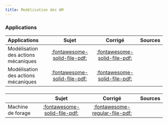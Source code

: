 ```yaml
---
title: Modélisation des AM 
---
```


### Applications 
 
| Applications | Sujet | Corrigé | Sources  | 
| :-------------- | :---: | :-----: | :------: | 
| Modélisation des actions mécaniques | [:fontawesome-solid-file-pdf:](http://xpessoles-cpge.fr/pdf/Cy_11_Ch_01_Application_01_Sujet.pdf) | [:fontawesome-solid-file-pdf:](http://xpessoles-cpge.fr/pdf/Cy_11_Ch_01_Application_01_Corrige.pdf) | 
| Modélisation des actions mécaniques | [:fontawesome-solid-file-pdf:](http://xpessoles-cpge.fr/pdf/Cy_11_Ch_01_Application_02_Sujet.pdf) | [:fontawesome-solid-file-pdf:](http://xpessoles-cpge.fr/pdf/Cy_11_Ch_01_Application_02_Corrige.pdf) | 
###  
 
|  | Sujet | Corrigé | Sources  | 
| :-------------- | :---: | :-----: | :------: | 
| Machine de forage | [:fontawesome-solid-file-pdf:](http://xpessoles-cpge.fr/pdf/Cy_11_Ch_01_TD_01_Foreuse_Sujet.pdf) | [:fontawesome-regular-file-pdf:](http://xpessoles-cpge.fr/pdf/Cy_11_Ch_01_TD_01_Foreuse_Corrige.pdf) | 

